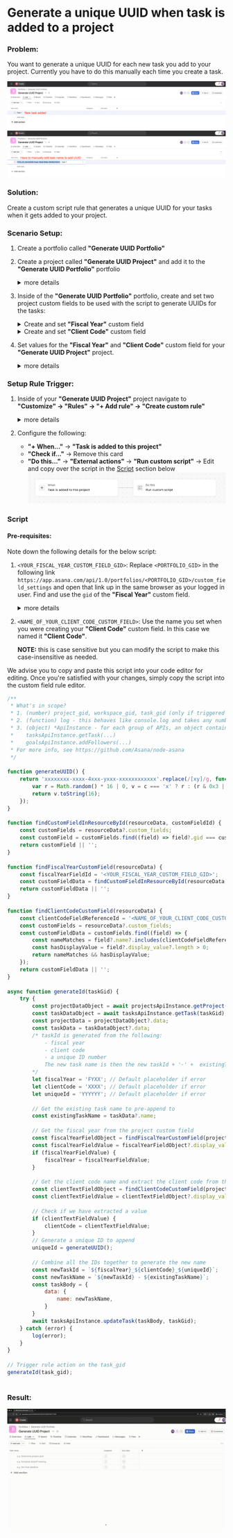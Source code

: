 # Generate a unique UUID when task is added to a project

### Problem:
You want to generate a unique UUID for each new task you add to your project. Currently you have to do this manually each time you create a task.

![manually add uuid](../images/scripts/manual_uuid.png)

### Solution:

Create a custom script rule that generates a unique UUID for your tasks when it gets added to your project.

### Scenario Setup:
1. Create a portfolio called **"Generate UUID Portfolio"**
2. Create a project called **"Generate UUID Project"** and add it to the **"Generate UUID Portfolio"** portfolio
   <details>
   <summary>more details</summary>

   ![create generate uuid project 1](../images/scripts/create_generate_uuid_project_1.png)
   ![create generate uuid project 2](../images/scripts/create_generate_uuid_project_2.png)
   ![create generate uuid project 3](../images/scripts/create_generate_uuid_project_3.png)
   </details>
3. Inside of the **"Generate UUID Portfolio"** portfolio, create and set two project custom fields to be used with the script to generate UUIDs for the tasks:
   <details>
   <summary>Create and set <b>"Fiscal Year"</b> custom field</summary>
   
   ![create and set fiscal year custom field](../images/scripts/create_and_set_fiscal_year_custom_field.png)
   </details>
   <details>
   <summary>Create and set <b>"Client Code"</b> custom field</summary>
   
   ![create and set client code custom field](../images/scripts/create_and_set_client_code_custom_field.png)
   </details>
4. Set values for the **"Fiscal Year"** and **"Client Code"** custom field for your **"Generate UUID Project"** project.
   <details>
   <summary>more details</summary>
   
   ![set value for fiscal year and client code custom field](../images/scripts/set_values_for_fiscal_year_and_client_code_custom_field.png)
   </details>

### Setup Rule Trigger:

1. Inside of your **"Generate UUID Project"** project navigate to **"Customize" -> "Rules" -> "+ Add rule" -> "Create custom rule"**
   <details>
   <summary>more details</summary>
   
   ![add a rule](../images/scripts/generate_uuid_add_rule.png)
   ![create custom rule](../images/scripts/create_custom_rule_page.png)
   </details>
2. Configure the following:
   - **"+ When..."** -> **"Task is added to this project"**
   - **"Check if…"** -> Remove this card
   - **"Do this…"** -> **"External actions"** -> **"Run custom script"** -> Edit and copy over the script in the [Script](#script) section below
  ![udpate goal metric rule builder](../images/scripts/generate_uuid_rule_builder.png)

### Script
#### Pre-requisites:

Note down the following details for the below script:
1. `<YOUR_FISCAL_YEAR_CUSTOM_FIELD_GID>`: Replace `<PORTFOLIO_GID>` in the following link `https://app.asana.com/api/1.0/portfolios/<PORTFOLIO_GID>/custom_field_settings` and open that link up in the same browser as your logged in user. Find and use the `gid` of the **"Fiscal Year"** custom field.
   <details>
   <summary>more details</summary>

   ![get gid of fiscal year custom field](../images/scripts/get_fiscal_year_custom_field_gid.png)
   </details>
2. `<NAME_OF_YOUR_CLIENT_CODE_CUSTOM_FIELD>`: Use the name you set when you were creating your **"Client Code"** custom field. In this case we named it **"Client Code"**.

   **NOTE:** this is case sensitive but you can modify the script to make this case-insensitive as needed.

We advise you to copy and paste this script into your code editor for editing. Once you're satisfied with your changes, simply copy the script into the custom field rule editor.

```javascript
/**
 * What's in scope?
 * 1. (number) project_gid, workspace_gid, task_gid (only if triggered on a task)
 * 2. (function) log - this behaves like console.log and takes any number of parameters
 * 3. (object) *ApiInstance - for each group of APIs, an object containing functions to call the APIs; for example:
 *    tasksApiInstance.getTask(...)
 *    goalsApiInstance.addFollowers(...)
 * For more info, see https://github.com/Asana/node-asana
 */

function generateUUID() {
    return 'xxxxxxxx-xxxx-4xxx-yxxx-xxxxxxxxxxxx'.replace(/[xy]/g, function(c) {
        var r = Math.random() * 16 | 0, v = c === 'x' ? r : (r & 0x3 | 0x8);
        return v.toString(16);
    });
}

function findCustomFieldInResourceById(resourceData, customFieldId) {
    const customFields = resourceData?.custom_fields;
    const customField = customFields.find((field) => field?.gid === customFieldId);
    return customField || '';
}

function findFiscalYearCustomField(resourceData) {
    const fiscalYearFieldId = '<YOUR_FISCAL_YEAR_CUSTOM_FIELD_GID>';
    const customFieldData = findCustomFieldInResourceById(resourceData, fiscalYearFieldId);
    return customFieldData || '';
}

function findClientCodeCustomField(resourceData) {
    const clientCodeFieldReferenceId = '<NAME_OF_YOUR_CLIENT_CODE_CUSTOM_FIELD>';
    const customFields = resourceData?.custom_fields;
    const customFieldData = customFields.find((field) => {
        const nameMatches = field?.name?.includes(clientCodeFieldReferenceId);
        const hasDisplayValue = field?.display_value?.length > 0;
        return nameMatches && hasDisplayValue;
    });
    return customFieldData || '';
}

async function generateId(taskGid) {
    try {
        const projectDataObject = await projectsApiInstance.getProject(project_gid, { opt_fields: 'name,custom_fields' });
        const taskDataObject = await tasksApiInstance.getTask(taskGid);
        const projectData = projectDataObject?.data;
        const taskData = taskDataObject?.data;
        /* taskId is generated from the following:
            - fiscal year
            - client code
            - a unique ID number
            The new task name is then the new taskId + '-' +  existingTaskName
        */
        let fiscalYear = 'FYXX'; // Default placeholder if error
        let clientCode = 'XXXX'; // Default placeholder if error
        let uniqueId = 'YYYYYY'; // Default placeholder if error

        // Get the existing task name to pre-append to
        const existingTaskName = taskData?.name;

        // Get the fiscal year from the project custom field
        const fiscalYearFieldObject = findFiscalYearCustomField(projectData);
        const fiscalYearFieldValue = fiscalYearFieldObject?.display_value || '';
        if (fiscalYearFieldValue) {
            fiscalYear = fiscalYearFieldValue;
        }

        // Get the client code name and extract the client code from the project custom field
        const clientTextFieldObject = findClientCodeCustomField(projectData);
        const clientTextFieldValue = clientTextFieldObject?.display_value || '';

        // Check if we have extracted a value
        if (clientTextFieldValue) {
            clientCode = clientTextFieldValue;
        }
        // Generate a unique ID to append
        uniqueId = generateUUID();

        // Combine all the IDs together to generate the new name
        const newTaskId = `${fiscalYear}_${clientCode}_${uniqueId}`;
        const newTaskName = `${newTaskId} - ${existingTaskName}`;
        const taskBody = {
            data: {
                name: newTaskName,
            }
        }
        await tasksApiInstance.updateTask(taskBody, taskGid);
    } catch (error) {
        log(error);
    }
}

// Trigger rule action on the task_gid 
generateId(task_gid);
  
```

### Result:
![generate unique uuid rule triggered](../images/scripts/generate_uuid_demo.gif)
